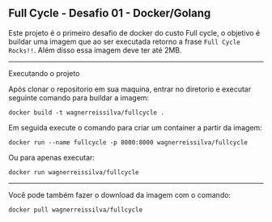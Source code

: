 ## Full Cycle - Desafio 01 - Docker/Golang
Este projeto é o primeiro desafio de docker do custo Full cycle, o objetivo é buildar uma imagem que ao ser executada retorno a frase ``Full Cycle Rocks!!``. Além disso essa imagem deve ter até 2MB.

----

Executando o projeto

Após clonar o repositorio em sua maquina, entrar no diretorio e executar seguinte comando para buildar a imagem:

```
docker build -t wagnerreissilva/fullcycle .
```

Em seguida execute o comando para criar um container a partir da imagem:

```
docker run --name fullcycle -p 8000:8000 wagnerreissilva/fullcycle
```

Ou para apenas executar:
```
docker run wagnerreissilva/fullcycle
```

----

Você pode também fazer o download da imagem com o comando:

```
docker pull wagnerreissilva/fullcycle
``` 
